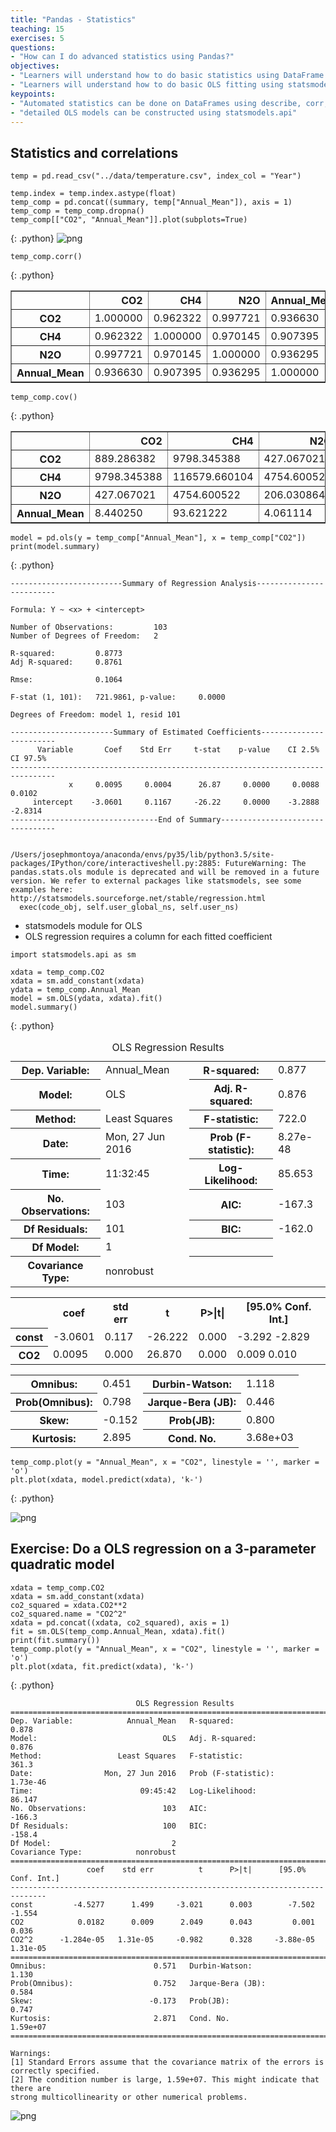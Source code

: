 ```yaml
---
title: "Pandas - Statistics"
teaching: 15
exercises: 5
questions:
- "How can I do advanced statistics using Pandas?"
objectives:
- "Learners will understand how to do basic statistics using DataFrame.describe"
- "Learners will understand how to do basic OLS fitting using statsmodels"
keypoints:
- "Automated statistics can be done on DataFrames using describe, corr, and cov"
- "detailed OLS models can be constructed using statsmodels.api"
---
```


## Statistics and correlations

~~~
temp = pd.read_csv("../data/temperature.csv", index_col = "Year")

temp.index = temp.index.astype(float)
temp_comp = pd.concat((summary, temp["Annual_Mean"]), axis = 1)
temp_comp = temp_comp.dropna()
temp_comp[["CO2", "Annual_Mean"]].plot(subplots=True)
~~~
{: .python}
![png](../fig/pandas_14_1.png)

~~~
temp_comp.corr()
~~~
{: .python}

<div>
<table border="1" class="dataframe">
  <thead>
    <tr style="text-align: right;">
      <th></th>
      <th>CO2</th>
      <th>CH4</th>
      <th>N2O</th>
      <th>Annual_Mean</th>
    </tr>
  </thead>
  <tbody>
    <tr>
      <th>CO2</th>
      <td>1.000000</td>
      <td>0.962322</td>
      <td>0.997721</td>
      <td>0.936630</td>
    </tr>
    <tr>
      <th>CH4</th>
      <td>0.962322</td>
      <td>1.000000</td>
      <td>0.970145</td>
      <td>0.907395</td>
    </tr>
    <tr>
      <th>N2O</th>
      <td>0.997721</td>
      <td>0.970145</td>
      <td>1.000000</td>
      <td>0.936295</td>
    </tr>
    <tr>
      <th>Annual_Mean</th>
      <td>0.936630</td>
      <td>0.907395</td>
      <td>0.936295</td>
      <td>1.000000</td>
    </tr>
  </tbody>
</table>
</div>

~~~
temp_comp.cov()
~~~
{: .python}

<div>
<table border="1" class="dataframe">
  <thead>
    <tr style="text-align: right;">
      <th></th>
      <th>CO2</th>
      <th>CH4</th>
      <th>N2O</th>
      <th>Annual_Mean</th>
    </tr>
  </thead>
  <tbody>
    <tr>
      <th>CO2</th>
      <td>889.286382</td>
      <td>9798.345388</td>
      <td>427.067021</td>
      <td>8.440250</td>
    </tr>
    <tr>
      <th>CH4</th>
      <td>9798.345388</td>
      <td>116579.660104</td>
      <td>4754.600522</td>
      <td>93.621222</td>
    </tr>
    <tr>
      <th>N2O</th>
      <td>427.067021</td>
      <td>4754.600522</td>
      <td>206.030864</td>
      <td>4.061114</td>
    </tr>
    <tr>
      <th>Annual_Mean</th>
      <td>8.440250</td>
      <td>93.621222</td>
      <td>4.061114</td>
      <td>0.091313</td>
    </tr>
  </tbody>
</table>
</div>

~~~
model = pd.ols(y = temp_comp["Annual_Mean"], x = temp_comp["CO2"])
print(model.summary)
~~~
{: .python}

    -------------------------Summary of Regression Analysis-------------------------
    
    Formula: Y ~ <x> + <intercept>
    
    Number of Observations:         103
    Number of Degrees of Freedom:   2
    
    R-squared:         0.8773
    Adj R-squared:     0.8761
    
    Rmse:              0.1064
    
    F-stat (1, 101):   721.9861, p-value:     0.0000
    
    Degrees of Freedom: model 1, resid 101
    
    -----------------------Summary of Estimated Coefficients------------------------
          Variable       Coef    Std Err     t-stat    p-value    CI 2.5%   CI 97.5%
    --------------------------------------------------------------------------------
                 x     0.0095     0.0004      26.87     0.0000     0.0088     0.0102
         intercept    -3.0601     0.1167     -26.22     0.0000    -3.2888    -2.8314
    ---------------------------------End of Summary---------------------------------
    

    /Users/josephmontoya/anaconda/envs/py35/lib/python3.5/site-packages/IPython/core/interactiveshell.py:2885: FutureWarning: The pandas.stats.ols module is deprecated and will be removed in a future version. We refer to external packages like statsmodels, see some examples here: http://statsmodels.sourceforge.net/stable/regression.html
      exec(code_obj, self.user_global_ns, self.user_ns)

* statsmodels module for OLS
* OLS regression requires a column for each fitted coefficient

~~~
import statsmodels.api as sm

xdata = temp_comp.CO2
xdata = sm.add_constant(xdata)
ydata = temp_comp.Annual_Mean
model = sm.OLS(ydata, xdata).fit()
model.summary()
~~~
{: .python}

<table class="simpletable">
<caption>OLS Regression Results</caption>
<tr>
  <th>Dep. Variable:</th>       <td>Annual_Mean</td>   <th>  R-squared:         </th> <td>   0.877</td>
</tr>
<tr>
  <th>Model:</th>                   <td>OLS</td>       <th>  Adj. R-squared:    </th> <td>   0.876</td>
</tr>
<tr>
  <th>Method:</th>             <td>Least Squares</td>  <th>  F-statistic:       </th> <td>   722.0</td>
</tr>
<tr>
  <th>Date:</th>             <td>Mon, 27 Jun 2016</td> <th>  Prob (F-statistic):</th> <td>8.27e-48</td>
</tr>
<tr>
  <th>Time:</th>                 <td>11:32:45</td>     <th>  Log-Likelihood:    </th> <td>  85.653</td>
</tr>
<tr>
  <th>No. Observations:</th>      <td>   103</td>      <th>  AIC:               </th> <td>  -167.3</td>
</tr>
<tr>
  <th>Df Residuals:</th>          <td>   101</td>      <th>  BIC:               </th> <td>  -162.0</td>
</tr>
<tr>
  <th>Df Model:</th>              <td>     1</td>      <th>                     </th>     <td> </td>   
</tr>
<tr>
  <th>Covariance Type:</th>      <td>nonrobust</td>    <th>                     </th>     <td> </td>   
</tr>
</table>
<table class="simpletable">
<tr>
    <td></td>       <th>coef</th>     <th>std err</th>      <th>t</th>      <th>P>|t|</th> <th>[95.0% Conf. Int.]</th> 
</tr>
<tr>
  <th>const</th> <td>   -3.0601</td> <td>    0.117</td> <td>  -26.222</td> <td> 0.000</td> <td>   -3.292    -2.829</td>
</tr>
<tr>
  <th>CO2</th>   <td>    0.0095</td> <td>    0.000</td> <td>   26.870</td> <td> 0.000</td> <td>    0.009     0.010</td>
</tr>
</table>
<table class="simpletable">
<tr>
  <th>Omnibus:</th>       <td> 0.451</td> <th>  Durbin-Watson:     </th> <td>   1.118</td>
</tr>
<tr>
  <th>Prob(Omnibus):</th> <td> 0.798</td> <th>  Jarque-Bera (JB):  </th> <td>   0.446</td>
</tr>
<tr>
  <th>Skew:</th>          <td>-0.152</td> <th>  Prob(JB):          </th> <td>   0.800</td>
</tr>
<tr>
  <th>Kurtosis:</th>      <td> 2.895</td> <th>  Cond. No.          </th> <td>3.68e+03</td>
</tr>
</table>

~~~
temp_comp.plot(y = "Annual_Mean", x = "CO2", linestyle = '', marker = 'o')
plt.plot(xdata, model.predict(xdata), 'k-')
~~~
{: .python}

![png](../fig/pandas_19_1.png)

## Exercise: Do a OLS regression on a 3-parameter quadratic model

~~~
xdata = temp_comp.CO2
xdata = sm.add_constant(xdata)
co2_squared = xdata.CO2**2
co2_squared.name = "CO2^2"
xdata = pd.concat((xdata, co2_squared), axis = 1)
fit = sm.OLS(temp_comp.Annual_Mean, xdata).fit()
print(fit.summary())
temp_comp.plot(y = "Annual_Mean", x = "CO2", linestyle = '', marker = 'o')
plt.plot(xdata, fit.predict(xdata), 'k-')
~~~
{: .python}

                                OLS Regression Results                            
    ==============================================================================
    Dep. Variable:            Annual_Mean   R-squared:                       0.878
    Model:                            OLS   Adj. R-squared:                  0.876
    Method:                 Least Squares   F-statistic:                     361.3
    Date:                Mon, 27 Jun 2016   Prob (F-statistic):           1.73e-46
    Time:                        09:45:42   Log-Likelihood:                 86.147
    No. Observations:                 103   AIC:                            -166.3
    Df Residuals:                     100   BIC:                            -158.4
    Df Model:                           2                                         
    Covariance Type:            nonrobust                                         
    ==============================================================================
                     coef    std err          t      P>|t|      [95.0% Conf. Int.]
    ------------------------------------------------------------------------------
    const         -4.5277      1.499     -3.021      0.003        -7.502    -1.554
    CO2            0.0182      0.009      2.049      0.043         0.001     0.036
    CO2^2      -1.284e-05   1.31e-05     -0.982      0.328     -3.88e-05  1.31e-05
    ==============================================================================
    Omnibus:                        0.571   Durbin-Watson:                   1.130
    Prob(Omnibus):                  0.752   Jarque-Bera (JB):                0.584
    Skew:                          -0.173   Prob(JB):                        0.747
    Kurtosis:                       2.871   Cond. No.                     1.59e+07
    ==============================================================================
    
    Warnings:
    [1] Standard Errors assume that the covariance matrix of the errors is correctly specified.
    [2] The condition number is large, 1.59e+07. This might indicate that there are
    strong multicollinearity or other numerical problems.

![png](../fig/pandas_21_2.png)
